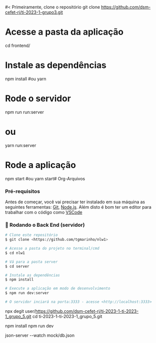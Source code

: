 


#< Primeiramente, clone o repositório
git clone https://github.com/dsm-cefet-rj/ti-2023-1-grupo3.git

# Acesse a pasta da aplicação
cd frontend/

# Instale as dependências
npm install
#ou
yarn

# Rode o servidor
npm run run:server
# ou
yarn run:server

# Rode a aplicação
npm start
#ou
yarn start# Org-Arquivos
>

### Pré-requisitos

Antes de começar, você vai precisar ter instalado em sua máquina as seguintes ferramentas:
[Git](https://git-scm.com), [Node.js](https://nodejs.org/en/). 
Além disto é bom ter um editor para trabalhar com o código como [VSCode](https://code.visualstudio.com/)

### 🎲 Rodando o Back End (servidor)

```bash
# Clone este repositório
$ git clone <https://github.com/tgmarinho/nlw1>

# Acesse a pasta do projeto no terminal/cmd
$ cd nlw1

# Vá para a pasta server
$ cd server

# Instale as dependências
$ npm install

# Execute a aplicação em modo de desenvolvimento
$ npm run dev:server

# O servidor inciará na porta:3333 - acesse <http://localhost:3333>
```


npx degit user/https://github.com/dsm-cefet-rj/ti-2023-1-ti-2023-1_grupo_5.git
cd ti-2023-1-ti-2023-1_grupo_5.git

npm install
npm run dev

json-server --watch mock/db.json
